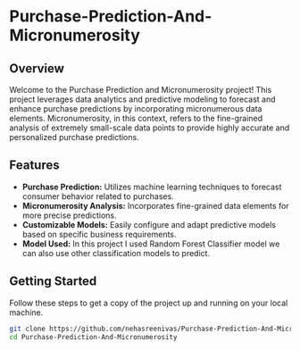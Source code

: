 # Purchase-Prediction-And-Micronumerosity

## Overview

Welcome to the Purchase Prediction and Micronumerosity project! This project leverages data analytics and predictive modeling to forecast and enhance purchase predictions by incorporating micronumerous data elements. Micronumerosity, in this context, refers to the fine-grained analysis of extremely small-scale data points to provide highly accurate and personalized purchase predictions.

## Features

- **Purchase Prediction:** Utilizes machine learning techniques to forecast consumer behavior related to purchases.
- **Micronumerosity Analysis:** Incorporates fine-grained data elements for more precise predictions.
- **Customizable Models:** Easily configure and adapt predictive models based on specific business requirements.
- **Model Used:** In this project I used Random Forest Classifier model we can also use other classification models to predict.

## Getting Started

Follow these steps to get a copy of the project up and running on your local machine.

```bash
git clone https://github.com/nehasreenivas/Purchase-Prediction-And-Micronumerosity.git
cd Purchase-Prediction-And-Micronumerosity
